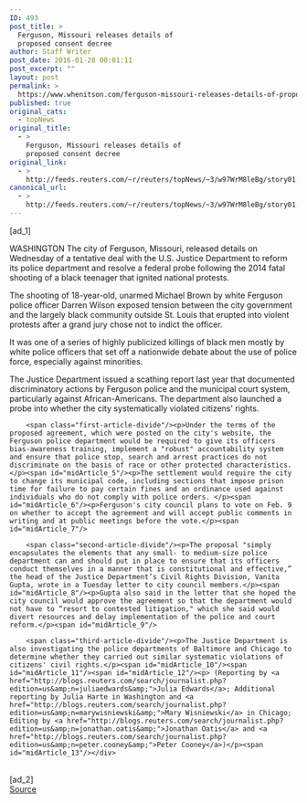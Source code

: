 ```yaml
---
ID: 493
post_title: >
  Ferguson, Missouri releases details of
  proposed consent decree
author: Staff Writer
post_date: 2016-01-28 00:01:11
post_excerpt: ""
layout: post
permalink: >
  https://www.whenitson.com/ferguson-missouri-releases-details-of-proposed-consent-decree/
published: true
original_cats:
  - topNews
original_title:
  - >
    Ferguson, Missouri releases details of
    proposed consent decree
original_link:
  - >
    http://feeds.reuters.com/~r/reuters/topNews/~3/w97WrM8leBg/story01.htm
canonical_url:
  - >
    http://feeds.reuters.com/~r/reuters/topNews/~3/w97WrM8leBg/story01.htm
---
```

 [ad_1]
<br><div id="articleText">
<span id="midArticle_start"/>

<span id="midArticle_0"/><span class="focusParagraph" readability="6"><p><span class="articleLocation">WASHINGTON</span> The city of Ferguson, Missouri, released details on Wednesday of a tentative deal with the U.S. Justice Department to reform its police department and resolve a federal probe following the 2014 fatal shooting of a black teenager that ignited national protests.</p></span><span id="midArticle_1"/><p>The shooting of 18-year-old, unarmed Michael Brown by white Ferguson police officer Darren Wilson exposed tension between the city government and the largely black community outside St. Louis that erupted into violent protests after a grand jury chose not to indict the officer.</p><span id="midArticle_2"/><p>It was one of a series of highly publicized killings of black men mostly by white police officers that set off a nationwide debate about the use of police force, especially against minorities. </p><span id="midArticle_3"/><p>The Justice Department issued a scathing report last year that documented discriminatory actions by Ferguson police and the municipal court system, particularly against African-Americans. The department also launched a probe into whether the city systematically violated citizens' rights.</p><span id="midArticle_4"/>
        
        <span class="first-article-divide"/><p>Under the terms of the proposed agreement, which were posted on the city's website, the Ferguson police department would be required to give its officers bias-awareness training, implement a "robust" accountability system and ensure that police stop, search and arrest practices do not discriminate on the basis of race or other protected characteristics.</p><span id="midArticle_5"/><p>The settlement would require the city to change its municipal code, including sections that impose prison time for failure to pay certain fines and an ordinance used against individuals who do not comply with police orders. </p><span id="midArticle_6"/><p>Ferguson's city council plans to vote on Feb. 9 on whether to accept the agreement and will accept public comments in writing and at public meetings before the vote.</p><span id="midArticle_7"/>
        
        <span class="second-article-divide"/><p>The proposal "simply encapsulates the elements that any small- to medium-size police department can and should put in place to ensure that its officers conduct themselves in a manner that is constitutional and effective,” the head of the Justice Department’s Civil Rights Division, Vanita Gupta, wrote in a Tuesday letter to city council members.</p><span id="midArticle_8"/><p>Gupta also said in the letter that she hoped the city council would approve the agreement so that the department would not have to “resort to contested litigation," which she said would divert resources and delay implementation of the police and court reform.</p><span id="midArticle_9"/>
        
        <span class="third-article-divide"/><p>The Justice Department is also investigating the police departments of Baltimore and Chicago to determine whether they carried out similar systematic violations of citizens' civil rights.</p><span id="midArticle_10"/><span id="midArticle_11"/><span id="midArticle_12"/><p> (Reporting by <a href="http://blogs.reuters.com/search/journalist.php?edition=us&amp;n=juliaedwards&amp;">Julia Edwards</a>; Additional reporting by Julia Harte in Washington and <a href="http://blogs.reuters.com/search/journalist.php?edition=us&amp;n=marywisniewski&amp;">Mary Wisniewski</a> in Chicago; Editing by <a href="http://blogs.reuters.com/search/journalist.php?edition=us&amp;n=jonathan.oatis&amp;">Jonathan Oatis</a> and <a href="http://blogs.reuters.com/search/journalist.php?edition=us&amp;n=peter.cooney&amp;">Peter Cooney</a>)</p><span id="midArticle_13"/></div>
<br>[ad_2]
<br><a href="http://feeds.reuters.com/~r/reuters/topNews/~3/w97WrM8leBg/story01.htm">Source </a>